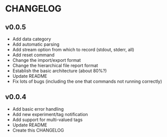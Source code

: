 # CHANGELOG


## v0.0.5
- Add data category
- Add automatic parsing
- Add stream option from which to record (stdout, stderr, all)
- Add reset command
- Change the import/export format
- Change the hierarchical file report format
- Establish the basic architecture (about 80%?)
- Update README
- Fix lots of bugs (including the one that commands not running correctly)


## v0.0.4
- Add basic error handling
- Add new experiment/tag notification
- Add support for multi-valued tags
- Update README
- Create this CHANGELOG
